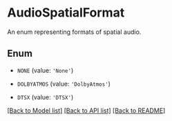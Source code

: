 # AudioSpatialFormat

An enum representing formats of spatial audio.

## Enum

* `NONE` (value: `'None'`)

* `DOLBYATMOS` (value: `'DolbyAtmos'`)

* `DTSX` (value: `'DTSX'`)

[[Back to Model list]](../README.md#documentation-for-models) [[Back to API list]](../README.md#documentation-for-api-endpoints) [[Back to README]](../README.md)


